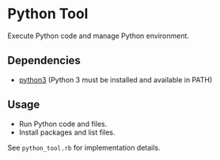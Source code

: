 # Python Tool

Execute Python code and manage Python environment.

## Dependencies

- [python3](https://www.python.org/) (Python 3 must be installed and available in PATH)

## Usage

- Run Python code and files.
- Install packages and list files.

See `python_tool.rb` for implementation details.
